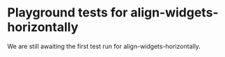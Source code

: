 # Playground tests for align-widgets-horizontally
We are still awaiting the first test run for align-widgets-horizontally.

